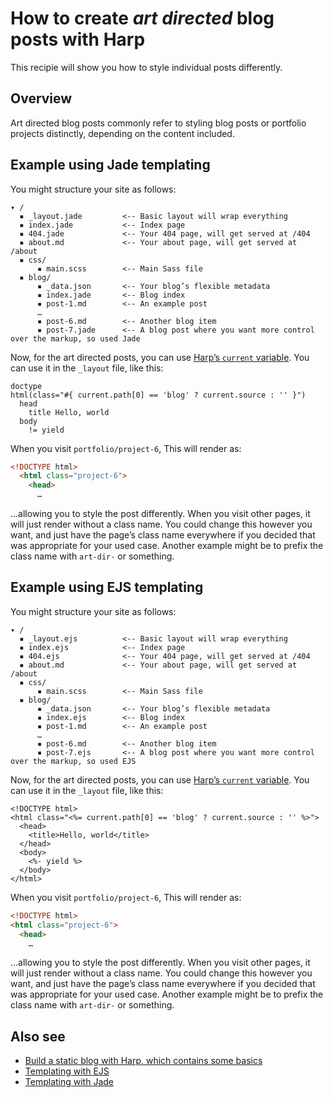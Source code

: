 # How to create _art directed_ blog posts with Harp

This recipie will show you how to style individual posts differently.

## Overview

Art directed blog posts commonly refer to styling blog posts or portfolio projects distinctly, depending on the content included.

## Example using Jade templating

You might structure your site as follows:

```
▾ /
  ▪ _layout.jade         <-- Basic layout will wrap everything
  ▪ index.jade           <-- Index page
  ▪ 404.jade             <-- Your 404 page, will get served at /404
  ▪ about.md             <-- Your about page, will get served at /about
  ▪ css/
      ▪ main.scss        <-- Main Sass file
  ▪ blog/
      ▪ _data.json       <-- Your blog’s flexible metadata
      ▪ index.jade       <-- Blog index
      ▪ post-1.md        <-- An example post
      …
      ▪ post-6.md        <-- Another blog item
      ▪ post-7.jade      <-- A blog post where you want more control over the markup, so used Jade
```

Now, for the art directed posts, you can use [Harp’s `current` variable](http://harpjs.com/docs/development/current). You can use it in the `_layout` file, like this:

```jade
doctype
html(class="#{ current.path[0] == 'blog' ? current.source : '' }")
  head
    title Hello, world
  body
    != yield
```

When you visit `portfolio/project-6`, This will render as:

```html
<!DOCTYPE html>
  <html class="project-6">
    <head>
      …
```

…allowing you to style the post differently. When you visit other pages, it will just render without a class name. You could change this however you want, and just have the page’s class name everywhere if you decided that was appropriate for your used case. Another example might be to prefix the class name with `art-dir-` or something.

## Example using EJS templating

You might structure your site as follows:

```
▾ /
  ▪ _layout.ejs          <-- Basic layout will wrap everything
  ▪ index.ejs            <-- Index page
  ▪ 404.ejs              <-- Your 404 page, will get served at /404
  ▪ about.md             <-- Your about page, will get served at /about
  ▪ css/
      ▪ main.scss        <-- Main Sass file
  ▪ blog/
      ▪ _data.json       <-- Your blog’s flexible metadata
      ▪ index.ejs        <-- Blog index
      ▪ post-1.md        <-- An example post
      …
      ▪ post-6.md        <-- Another blog item
      ▪ post-7.ejs       <-- A blog post where you want more control over the markup, so used EJS
```

Now, for the art directed posts, you can use [Harp’s `current` variable](http://harpjs.com/docs/development/current). You can use it in the `_layout` file, like this:

```ejs
<!DOCTYPE html>
<html class="<%= current.path[0] == 'blog' ? current.source : '' %>">
  <head>
    <title>Hello, world</title>
  </head>
  <body>
    <%- yield %>
  </body>
</html>
```

When you visit `portfolio/project-6`, This will render as:

```html
<!DOCTYPE html>
<html class="project-6">
  <head>
    …
```

…allowing you to style the post differently. When you visit other pages, it will just render without a class name. You could change this however you want, and just have the page’s class name everywhere if you decided that was appropriate for your used case. Another example might be to prefix the class name with `art-dir-` or something.

## Also see

- [Build a static blog with Harp, which contains some basics](http://kennethormandy.com/journal/start-a-blog-with-harp)
- [Templating with EJS](../docs/development/ejs)
- [Templating with Jade](../docs/development/jade)
